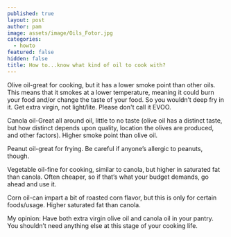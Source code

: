 ```yaml
---
published: true
layout: post
author: pam
image: assets/image/Oils_Fotor.jpg
categories:
  - howto
featured: false
hidden: false
title: How to...know what kind of oil to cook with?
---
```

Olive oil-great for cooking, but it has a lower smoke point than other oils.  This means that it smokes at a lower temperature, meaning it could burn your food and/or change the taste of your food. So you wouldn’t deep fry in it. Get extra virgin, not light/lite. Please don't call it EVOO.

Canola oil-Great all around oil, little to no taste (olive oil has a distinct taste, but how distinct depends upon quality, location the olives are produced, and other factors). Higher smoke point than olive oil.

Peanut oil-great for frying.  Be careful if anyone’s allergic to peanuts, though.

Vegetable oil-fine for cooking, similar to canola, but higher in saturated fat than canola. Often cheaper, so if that’s what your budget demands, go ahead and use it.

Corn oil-can impart a bit of roasted corn flavor, but this is only for certain foods/usage.  Higher saturated fat than canola.

My opinion: Have both extra virgin olive oil and canola oil in your pantry. You shouldn’t need anything else at this stage of your cooking life.
